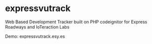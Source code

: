 # expressvutrack
Web Based Development Tracker built on PHP codeignitor for Express Roadways and IoTeraction Labs

Demo:
expressvutrack.esy.es 
